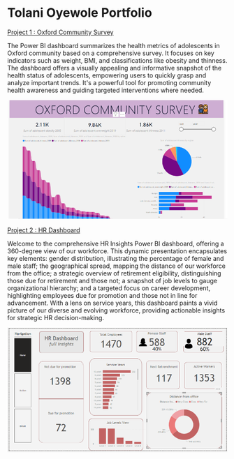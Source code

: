 # Tolani Oyewole Portfolio
[Project 1 : Oxford Community Survey](https://github.com/Aratola/aratola.github.io)

The Power BI dashboard summarizes the health metrics of adolescents in Oxford community based on a comprehensive survey. It focuses on key indicators such as weight, BMI, and classifications like obesity and thinness. The dashboard offers a visually appealing and informative snapshot of the health status of adolescents, empowering users to quickly grasp and analyze important trends. It's a powerful tool for promoting community health awareness and guiding targeted interventions where needed. 

![OxfordFile](OxfordFile.PNG)

[Project 2 : HR Dashboard](https://github.com/Aratola/aratola.github.io)

Welcome to the comprehensive HR Insights Power BI dashboard, offering a 360-degree view of our workforce. This dynamic presentation encapsulates key elements: gender distribution, illustrating the percentage of female and male staff; the geographical spread, mapping the distance of our workforce from the office; a strategic overview of retirement eligibility, distinguishing those due for retirement and those not; a snapshot of job levels to gauge organizational hierarchy; and a targeted focus on career development, highlighting employees due for promotion and those not in line for advancement. With a lens on service years, this dashboard paints a vivid picture of our diverse and evolving workforce, providing actionable insights for strategic HR decision-making.

![HrDashboard](HrDashboard.PNG)

